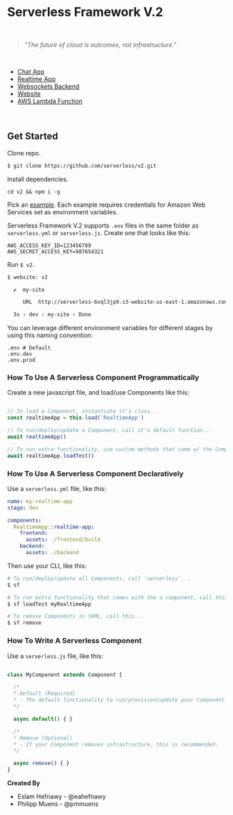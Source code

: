 # Serverless Framework V.2

&nbsp;

> _"The future of cloud is outcomes, not infrastructure."_

&nbsp;

* [Chat App](./examples/chat-app)
* [Realtime App](./examples/realtime-app)
* [Websockets Backend](./examples/socket)
* [Website](./examples/website)
* [AWS Lambda Function](./examples/aws-lambda)

&nbsp;

## Get Started

Clone repo.

```bash
$ git clone https://github.com/serverless/v2.git
```

Install dependencies.

```
cd v2 && npm i -g
```

Pick an [example](./examples). Each example requires credentials for Amazon Web Services set as environment variables.

Serverless Framework V.2 supports `.env` files in the same folder as `serverless.yml` or `serverless.js`.  Create one that looks like this:

```text
AWS_ACCESS_KEY_ID=123456789
AWS_SECRET_ACCESS_KEY=987654321
```

Run `$ v2`.

```bash
$ website: v2

  ✔  my-site

     URL  http://serverless-6vql3jp9.s3-website-us-east-1.amazonaws.com

  3s › dev › my-site › Done
```

You can leverage different environment variables for different stages by using this naming convention:

```
.env # Default
.env.dev
.env.prod
```

### How To Use A Serverless Component Programmatically

Create a new javascript file, and load/use Components like this:

```javascript

// To load a Component, instantiate it's class...
const realtimeApp = this.load('RealtimeApp')

// To run/deploy/update a Component, call it's default function...
await realtimeApp()

// To run extra functionality, use custom methods that come w/ the Component...
await realtimeApp.loadTest()
```

### How To Use A Serverless Component Declaratively

Use a `serverless.yml` file, like this:

```yaml
name: my-realtime-app
stage: dev

components:
  RealtimeApp::realtime-app:
    frontend:
      assets: ./frontend/build
    backend:
      assets: ./backend
```

Then use your CLI, like this:

```bash
# To run/deploy/update all Components, call 'serverless'...
$ sf

# To run extra functionality that comes with the a component, call this...
$ sf loadTest myRealtimeApp

# To remove Components in YAML, call this...
$ sf remove
```

### How To Write A Serverless Component

Use a `serverless.js` file, like this:

```javascript

class MyComponent extends Component {

  /*
  * Default (Required)
  * - The default functionality to run/provision/update your Component
  */

  async default() { }

  /*
  * Remove (Optional)
  * - If your Component removes infrastructure, this is recommended.
  */

  async remove() { }
}

```

**Created By**

* Eslam Hefnawy - @eahefnawy
* Philipp Muens - @pmmuens
